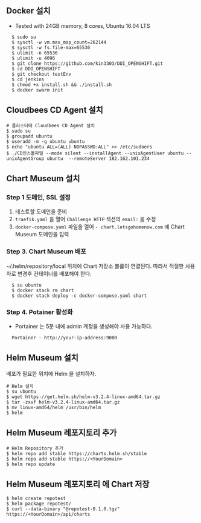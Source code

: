 
## Docker 설치

- Tested with 24GB memory, 8 cores,  Ubuntu 16.04 LTS  

```console
  $ sudo su 
  $ sysctl -w vm.max_map_count=262144
  $ sysctl -w fs.file-max=65536
  $ ulimit -n 65536
  $ ulimit -u 4096
  $ git clone https://github.com/kin3303/DDI_OPENSHIFT.git
  $ cd DDI_OPENSHIFT
  $ git checkout testEnv
  $ cd jenkins
  $ chmod +x install.sh && ./install.sh
  $ docker swarm init
```

## Cloudbees CD Agent 설치

```
# 클러스터에 Cloudbees CD Agent 설치
$ sudo su
$ groupadd ubuntu
$ useradd -m -g ubuntu ubuntu
$ echo "ubuntu ALL=(ALL) NOPASSWD:ALL" >> /etc/sudoers
$ ./CD인스톨파일 --mode silent --installAgent --unixAgentUser ubuntu --unixAgentGroup ubuntu  --remoteServer 182.162.101.234
```

## Chart Museum 설치
 
###  Step 1 도메인, SSL 설정

1. 테스트할 도메인을 준비
2. `traefik.yaml` 을 열어 `Challenge HTTP` 섹션의  `email:`  을 수정 
3. `docker-compose.yaml` 파일을 열어 `- chart.letsgohomenow.com` 에 Chart Museum 도메인을 입력 


###  Step 3. Chart Museum 배포

~/.helm/repository/local 위치에 Chart 저장소 볼륨이 연결된다.
 따라서 적절한 사용자로 변경후 컨테이너를 배포해야 한다.
 
```console
  $ su ubuntu
  $ docker stack rm chart
  $ docker stack deploy -c docker-compose.yaml chart 
```

### Step 4. Potainer 활성화

- Portainer 는 5분 내에 admin 계정을 생성해야 사용 가능하다. 

```
  Portainer - http://your-ip-address:9000
```


## Helm Museum 설치

배포가 필요한 위치에 Helm 을 설치하자.

```console
# Helm 설치
$ su ubuntu
$ wget https://get.helm.sh/helm-v3.2.4-linux-amd64.tar.gz
$ tar -zxvf helm-v3.2.4-linux-amd64.tar.gz
$ mv linux-amd64/helm /usr/bin/helm
$ helm
```

## Helm Museum 레포지토리 추가

```console
# Helm Repository 추가
$ helm repo add stable https://charts.helm.sh/stable
$ helm repo add stable https://<YourDomain>
$ helm repo update
```

## Helm Museum 레포지토리 에 Chart 저장

```console
$ helm create repotest
$ helm package repotest/
$ curl --data-binary "@repotest-0.1.0.tgz" https://<YourDomain>/api/charts
```

